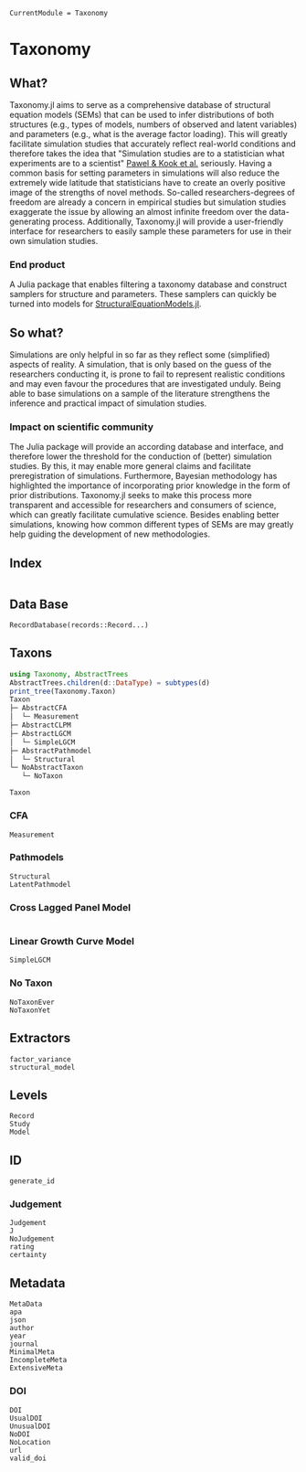 ```@meta
CurrentModule = Taxonomy
```

# Taxonomy

## What?

Taxonomy.jl aims to serve as a comprehensive database of structural equation models (SEMs) that can be used to infer distributions of both structures (e.g., types of models, numbers of observed and latent variables) and parameters (e.g., what is the average factor loading).
This will greatly facilitate simulation studies that accurately reflect real-world conditions and therefore takes the idea that "Simulation studies are to a statistician what experiments are to a scientist" [Pawel & Kook et al.](https://doi.org/10.1002/bimj.202200091) seriously.
Having a common basis for setting parameters in simulations will also reduce the extremely wide latitude that statisticians have to create an overly positive image of the strengths of novel methods.
So-called researchers-degrees of freedom are already a concern in empirical studies but simulation studies exaggerate the issue by allowing an almost infinite freedom over the data-generating process.
Additionally, Taxonomy.jl will provide a user-friendly interface for researchers to easily sample these parameters for use in their own simulation studies.

### End product

A Julia package that enables filtering a taxonomy database and construct samplers for structure and parameters.
These samplers can quickly be turned into models for [StructuralEquationModels.jl](github.com/StructuralEquationModels/StructuralEquationModels.jl).


## So what?

Simulations are only helpful in so far as they reflect some (simplified) aspects of reality.
A simulation, that is only based on the guess of the researchers conducting it, is prone to fail to represent realistic conditions and may even favour the procedures that are investigated unduly.
Being able to base simulations on a sample of the literature strengthens the inference and practical impact of simulation studies.

### Impact on scientific community

The Julia package will provide an according database and interface, and therefore lower the threshold for the conduction of (better) simulation studies. 
By this, it may enable more general claims and facilitate preregistration of simulations.
Furthermore, Bayesian methodology has highlighted the importance of incorporating prior knowledge in the form of prior distributions.
Taxonomy.jl seeks to make this process more transparent and accessible for researchers and consumers of science, which can greatly facilitate cumulative science.
Besides enabling better simulations, knowing how common different types of SEMs are may greatly help guiding the development of new methodologies.

## Index

```@index
```

## Data Base
```@docs
RecordDatabase(records::Record...)
```

## Taxons

```julia
using Taxonomy, AbstractTrees
AbstractTrees.children(d::DataType) = subtypes(d)
print_tree(Taxonomy.Taxon)
Taxon
├─ AbstractCFA
│  └─ Measurement
├─ AbstractCLPM
├─ AbstractLGCM
│  └─ SimpleLGCM
├─ AbstractPathmodel
│  └─ Structural
└─ NoAbstractTaxon
   └─ NoTaxon
```

```@docs
Taxon
```
### CFA
```@docs
Measurement
```

### Pathmodels
```@docs
Structural
LatentPathmodel
```

### Cross Lagged Panel Model
```@docs
```

### Linear Growth Curve Model
```@docs
SimpleLGCM
```

### No Taxon
```@docs
NoTaxonEver
NoTaxonYet
```


## Extractors

```@docs
factor_variance
structural_model
```

## Levels
```@docs
Record
Study
Model
```

## ID

```@docs
generate_id
```

### Judgement

```@docs
Judgement
J
NoJudgement
rating
certainty
```

## Metadata

```@docs
MetaData
apa
json
author
year
journal
MinimalMeta
IncompleteMeta
ExtensiveMeta
```

### DOI

```@docs
DOI
UsualDOI
UnusualDOI
NoDOI
NoLocation
url
valid_doi
```
